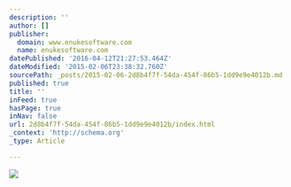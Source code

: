 ```yaml
---
description: ''
author: []
publisher:
  domain: www.enukesoftware.com
  name: enukesoftware.com
datePublished: '2016-04-12T21:27:53.464Z'
dateModified: '2015-02-06T23:38:32.760Z'
sourcePath: _posts/2015-02-06-2d8b4f7f-54da-454f-86b5-1dd9e9e4012b.md
published: true
title: ''
inFeed: true
hasPage: true
inNav: false
url: 2d8b4f7f-54da-454f-86b5-1dd9e9e4012b/index.html
_context: 'http://schema.org'
_type: Article

---
```

![](http://www.enukesoftware.com/blog/wp-content/uploads/2014/08/olivier_lutaud.jpg)